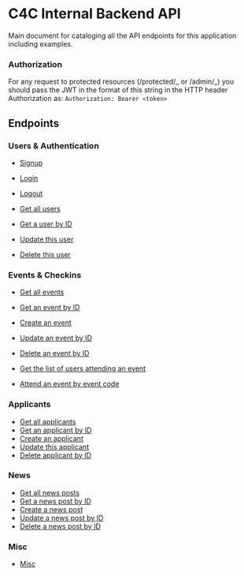 # C4C Internal Backend API

Main document for cataloging all the API endpoints for this application including examples.

### Authorization

For any request to protected resources (/protected/_ or /admin/_) you should pass the JWT in the format of this string in the HTTP header Authorization as:
`Authorization: Bearer <token>`

## Endpoints

### Users & Authentication

- [Signup](apidocs/users.md#post-signup)
- [Login](apidocs/users.md#post-login)
- [Logout](apidocs/users.md#get-logout)

- [Get all users](apidocs/users.md#get-protectedusers)
- [Get a user by ID](apidocs/users.md#get-protecteduserid)
- [Update this user](apidocs/users.md#put-protecteduser)
- [Delete this user](apidocs/users.md#delete-protecteduser)

### Events & Checkins

- [Get all events](apidocs/events.md#get-protectedevents)
- [Get an event by ID](apidocs/events.md#get-protectedeventid)
- [Create an event](apidocs/events.md#post-adminevent)
- [Update an event by ID](apidocs/events.md#put-admineventid)
- [Delete an event by ID](apidocs/events.md#delete-admineventid)

- [Get the list of users attending an event](apidocs/events.md#get-protectedeventcheckinid)
- [Attend an event by event code](apidocs/events.md#post-protectedeventcheckincode)

### Applicants

- [Get all applicants](apidocs/applicants.md#get-adminapplicants)
- [Get an applicant by ID](apidocs/applicants.md#get-adminapplicantuserid)
- [Create an applicant](apidocs/applicants.md#post-protectedapplicant)
- [Update this applicant](apidocs/applicants.md#put-protectedapplicant)
- [Delete applicant by ID](apidocs/applicants.md#delete-admineventuserid)

### News

- [Get all news posts](apidocs/news.md#get-news)
- [Get a news post by ID](apidocs/news.md#get-newsid)
- [Create a news post](apidocs/news.md#post-adminnews)
- [Update a news post by ID](apidocs/news.md#put-adminnewsid)
- [Delete a news post by ID](apidocs/news.md#delete-adminnewsid)

### Misc

- [Misc](apidocs/misc.md#get-home)
